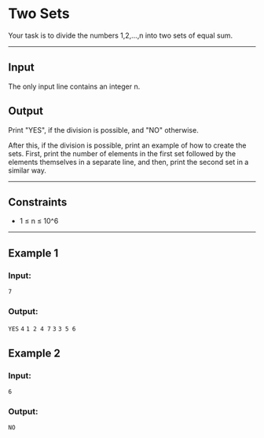 # Two Sets

Your task is to divide the numbers 1,2,…,n into two sets of equal sum.

---

## Input
The only input line contains an integer n.

## Output
Print "YES", if the division is possible, and "NO" otherwise.

After this, if the division is possible, print an example of how to create the sets. First, print the number of elements in the first set followed by the elements themselves in a separate line, and then, print the second set in a similar way.

---

## Constraints
* 1 ≤ n ≤ 10^6

---

## Example 1
### Input:
`7`

### Output:
`YES`
`4`
`1 2 4 7`
`3`
`3 5 6`

## Example 2
### Input:
`6`

### Output:
`NO`
